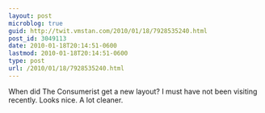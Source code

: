 ```yaml
---
layout: post
microblog: true
guid: http://twit.vmstan.com/2010/01/18/7928535240.html
post_id: 3049113
date: 2010-01-18T20:14:51-0600
lastmod: 2010-01-18T20:14:51-0600
type: post
url: /2010/01/18/7928535240.html
---
```

When did The Consumerist get a new layout? I must have not been visiting recently. Looks nice. A lot cleaner.
